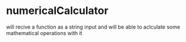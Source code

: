 # numericalCalculator
 will recive a function as a string input and will be able to aclculate some mathematical operations with it
